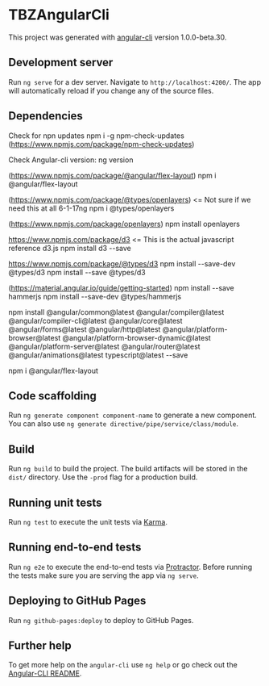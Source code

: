 # TBZAngularCli

This project was generated with [angular-cli](https://github.com/angular/angular-cli) version 1.0.0-beta.30.

## Development server
Run `ng serve` for a dev server. Navigate to `http://localhost:4200/`. The app will automatically reload if you change any of the source files.

## Dependencies

Check for npn updates
npm i -g npm-check-updates (https://www.npmjs.com/package/npm-check-updates)

Check Angular-cli version: ng version

(https://www.npmjs.com/package/@angular/flex-layout)
npm i @angular/flex-layout

(https://www.npmjs.com/package/@types/openlayers) <= Not sure if we need this at all 6-1-17ng 
npm i @types/openlayers

(https://www.npmjs.com/package/openlayers)
npm install openlayers

https://www.npmjs.com/package/d3  <= This is the actual javascript reference d3.js
npm install d3 --save

https://www.npmjs.com/package/@types/d3
npm install --save-dev @types/d3 
npm install --save @types/d3

(https://material.angular.io/guide/getting-started)
npm install --save hammerjs 
npm install --save-dev @types/hammerjs

npm install @angular/common@latest @angular/compiler@latest @angular/compiler-cli@latest @angular/core@latest @angular/forms@latest @angular/http@latest @angular/platform-browser@latest @angular/platform-browser-dynamic@latest @angular/platform-server@latest @angular/router@latest @angular/animations@latest typescript@latest --save

npm i @angular/flex-layout

## Code scaffolding

Run `ng generate component component-name` to generate a new component. You can also use `ng generate directive/pipe/service/class/module`.

## Build

Run `ng build` to build the project. The build artifacts will be stored in the `dist/` directory. Use the `-prod` flag for a production build.

## Running unit tests

Run `ng test` to execute the unit tests via [Karma](https://karma-runner.github.io).

## Running end-to-end tests

Run `ng e2e` to execute the end-to-end tests via [Protractor](http://www.protractortest.org/).
Before running the tests make sure you are serving the app via `ng serve`.

## Deploying to GitHub Pages

Run `ng github-pages:deploy` to deploy to GitHub Pages.

## Further help

To get more help on the `angular-cli` use `ng help` or go check out the [Angular-CLI README](https://github.com/angular/angular-cli/blob/master/README.md).
